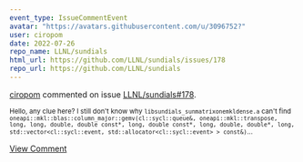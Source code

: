 ```yaml
---
event_type: IssueCommentEvent
avatar: "https://avatars.githubusercontent.com/u/3096752?"
user: ciropom
date: 2022-07-26
repo_name: LLNL/sundials
html_url: https://github.com/LLNL/sundials/issues/178
repo_url: https://github.com/LLNL/sundials
---
```


<a href='https://github.com/ciropom' target='_blank'>ciropom</a> commented on issue <a href='https://github.com/LLNL/sundials/issues/178' target='_blank'>LLNL/sundials#178</a>.

<small>Hello, any clue here? I still don't know why `libsundials_sunmatrixonemkldense.a` can't find `oneapi::mkl::blas::column_major::gemv(cl::sycl::queue&, oneapi::mkl::transpose, long, long, double, double const*, long, double const*, long, double, double*, long, std::vector<cl::sycl::event, std::allocator<cl::sycl::event> > const&)`...</small>

<a href='https://github.com/LLNL/sundials/issues/178' target='_blank'>View Comment</a>
